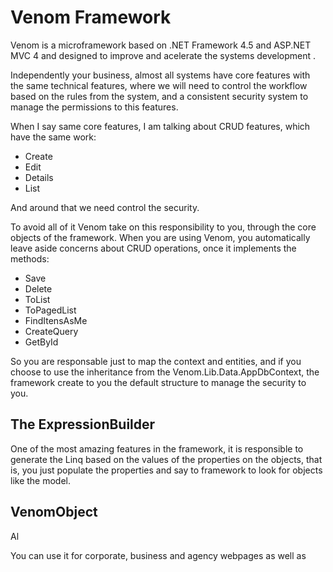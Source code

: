 Venom Framework
=======================================================================
Venom is a microframework based on .NET Framework 4.5 and ASP.NET MVC 4 
and designed to improve and acelerate the systems development .

Independently your business, almost all systems have core features with
the same technical features, where we will need to control the workflow 
based on the rules from the system, and a consistent security system to
manage the permissions to this features.

When I say same core features, I am talking about CRUD features, which
have the same work:

- Create
- Edit
- Details
- List

And around that we need control the security.

To avoid all of it Venom take on this responsibility to you, through the
core objects of the framework.
When you are using Venom, you automatically leave aside concerns about 
CRUD operations, once it implements the methods:

- Save
- Delete
- ToList
- ToPagedList
- FindItensAsMe
- CreateQuery
- GetById

So you are responsable just to map the context and entities, and if you
choose to use the inheritance from the Venom.Lib.Data.AppDbContext, the
framework create to you the default structure to manage the security to
you.

The ExpressionBuilder
------------------------------------------------------------------------

One of the most amazing features in the framework, it is responsible to 
generate the Linq based on the values of the properties on the objects,
that is, you just populate the properties and say to framework to look
for objects like the model.

VenomObject<T>
------------------------------------------------------------------------

Al

You can use it for corporate, business and agency webpages as well as 
